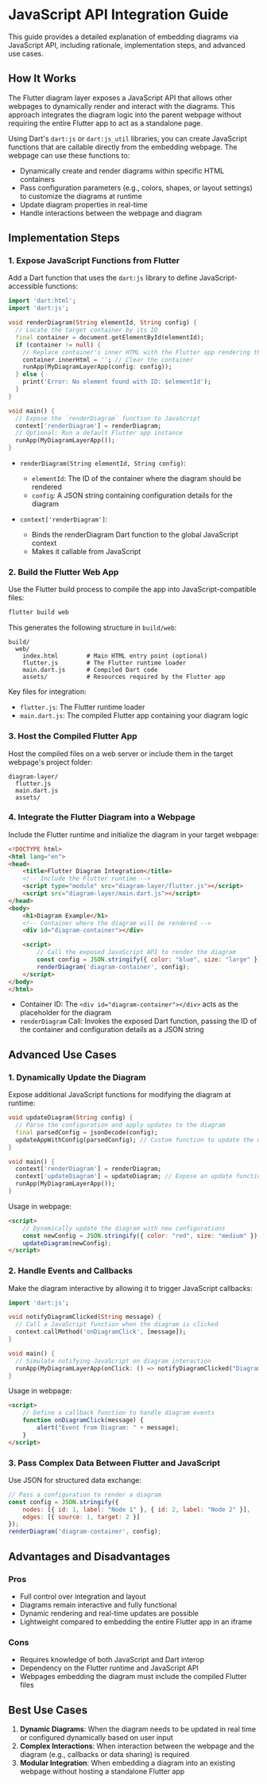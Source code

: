 # JavaScript API Integration Guide

This guide provides a detailed explanation of embedding diagrams via JavaScript API, including rationale, implementation steps, and advanced use cases.

## How It Works

The Flutter diagram layer exposes a JavaScript API that allows other webpages to dynamically render and interact with the diagrams. This approach integrates the diagram logic into the parent webpage without requiring the entire Flutter app to act as a standalone page.

Using Dart's `dart:js` or `dart:js_util` libraries, you can create JavaScript functions that are callable directly from the embedding webpage. The webpage can use these functions to:

- Dynamically create and render diagrams within specific HTML containers
- Pass configuration parameters (e.g., colors, shapes, or layout settings) to customize the diagrams at runtime
- Update diagram properties in real-time
- Handle interactions between the webpage and diagram

## Implementation Steps

### 1. Expose JavaScript Functions from Flutter

Add a Dart function that uses the `dart:js` library to define JavaScript-accessible functions:

```dart
import 'dart:html';
import 'dart:js';

void renderDiagram(String elementId, String config) {
  // Locate the target container by its ID
  final container = document.getElementById(elementId);
  if (container != null) {
    // Replace container's inner HTML with the Flutter app rendering the diagram
    container.innerHtml = ''; // Clear the container
    runApp(MyDiagramLayerApp(config: config));
  } else {
    print('Error: No element found with ID: $elementId');
  }
}

void main() {
  // Expose the `renderDiagram` function to JavaScript
  context['renderDiagram'] = renderDiagram;
  // Optional: Run a default Flutter app instance
  runApp(MyDiagramLayerApp());
}
```

- `renderDiagram(String elementId, String config)`:
  - `elementId`: The ID of the container where the diagram should be rendered
  - `config`: A JSON string containing configuration details for the diagram

- `context['renderDiagram']`:
  - Binds the renderDiagram Dart function to the global JavaScript context
  - Makes it callable from JavaScript

### 2. Build the Flutter Web App

Use the Flutter build process to compile the app into JavaScript-compatible files:

```bash
flutter build web
```

This generates the following structure in `build/web`:
```
build/
  web/
    index.html        # Main HTML entry point (optional)
    flutter.js        # The Flutter runtime loader
    main.dart.js      # Compiled Dart code
    assets/           # Resources required by the Flutter app
```

Key files for integration:
- `flutter.js`: The Flutter runtime loader
- `main.dart.js`: The compiled Flutter app containing your diagram logic

### 3. Host the Compiled Flutter App

Host the compiled files on a web server or include them in the target webpage's project folder:

```
diagram-layer/
  flutter.js
  main.dart.js
  assets/
```

### 4. Integrate the Flutter Diagram into a Webpage

Include the Flutter runtime and initialize the diagram in your target webpage:

```html
<!DOCTYPE html>
<html lang="en">
<head>
    <title>Flutter Diagram Integration</title>
    <!-- Include the Flutter runtime -->
    <script type="module" src="diagram-layer/flutter.js"></script>
    <script src="diagram-layer/main.dart.js"></script>
</head>
<body>
    <h1>Diagram Example</h1>
    <!-- Container where the diagram will be rendered -->
    <div id="diagram-container"></div>

    <script>
        // Call the exposed JavaScript API to render the diagram
        const config = JSON.stringify({ color: "blue", size: "large" });
        renderDiagram('diagram-container', config);
    </script>
</body>
</html>
```

- Container ID: The `<div id="diagram-container"></div>` acts as the placeholder for the diagram
- `renderDiagram` Call: Invokes the exposed Dart function, passing the ID of the container and configuration details as a JSON string

## Advanced Use Cases

### 1. Dynamically Update the Diagram

Expose additional JavaScript functions for modifying the diagram at runtime:

```dart
void updateDiagram(String config) {
  // Parse the configuration and apply updates to the diagram
  final parsedConfig = jsonDecode(config);
  updateAppWithConfig(parsedConfig); // Custom function to update the diagram
}

void main() {
  context['renderDiagram'] = renderDiagram;
  context['updateDiagram'] = updateDiagram; // Expose an update function
  runApp(MyDiagramLayerApp());
}
```

Usage in webpage:
```html
<script>
    // Dynamically update the diagram with new configurations
    const newConfig = JSON.stringify({ color: "red", size: "medium" });
    updateDiagram(newConfig);
</script>
```

### 2. Handle Events and Callbacks

Make the diagram interactive by allowing it to trigger JavaScript callbacks:

```dart
import 'dart:js';

void notifyDiagramClicked(String message) {
  // Call a JavaScript function when the diagram is clicked
  context.callMethod('onDiagramClick', [message]);
}

void main() {
  // Simulate notifying JavaScript on diagram interaction
  runApp(MyDiagramLayerApp(onClick: () => notifyDiagramClicked("Diagram clicked!")));
}
```

Usage in webpage:
```html
<script>
    // Define a callback function to handle diagram events
    function onDiagramClick(message) {
        alert("Event from Diagram: " + message);
    }
</script>
```

### 3. Pass Complex Data Between Flutter and JavaScript

Use JSON for structured data exchange:

```javascript
// Pass a configuration to render a diagram
const config = JSON.stringify({
    nodes: [{ id: 1, label: "Node 1" }, { id: 2, label: "Node 2" }],
    edges: [{ source: 1, target: 2 }]
});
renderDiagram('diagram-container', config);
```

## Advantages and Disadvantages

### Pros
- Full control over integration and layout
- Diagrams remain interactive and fully functional
- Dynamic rendering and real-time updates are possible
- Lightweight compared to embedding the entire Flutter app in an iframe

### Cons
- Requires knowledge of both JavaScript and Dart interop
- Dependency on the Flutter runtime and JavaScript API
- Webpages embedding the diagram must include the compiled Flutter files

## Best Use Cases

1. **Dynamic Diagrams**: When the diagram needs to be updated in real time or configured dynamically based on user input
2. **Complex Interactions**: When interaction between the webpage and the diagram (e.g., callbacks or data sharing) is required
3. **Modular Integration**: When embedding a diagram into an existing webpage without hosting a standalone Flutter app

